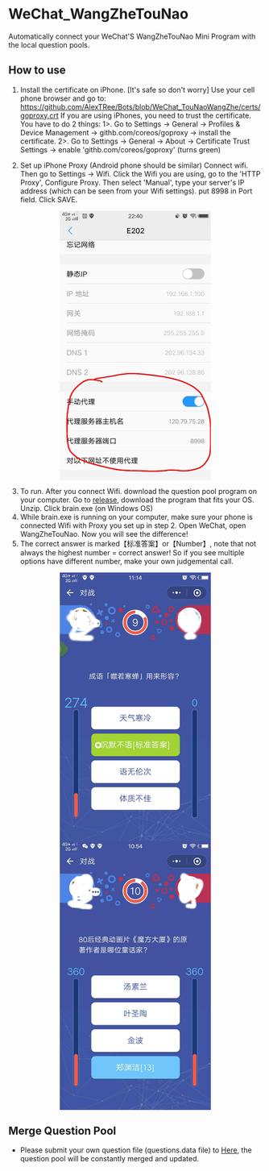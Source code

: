 # WeChat_WangZheTouNao
Automatically connect your WeChat'S WangZheTouNao Mini Program with the local question pools.


## How to use
	
1. Install the certificate on iPhone. [It's safe so don't worry]
   Use your cell phone browser and go to: https://github.com/AlexTRee/Bots/blob/WeChat_TouNaoWangZhe/certs/goproxy.crt
   If you are using iPhones, you need to trust the certificate. You have to do 2 things:
   	1>. Go to Settings -> General -> Profiles & Device Management -> githb.com/coreos/goproxy -> install the certificate.
	2>. Go to Settings -> General -> About -> Certificate Trust Settings -> enable 'githb.com/coreos/goproxy' (turns green)

2. Set up iPhone Proxy (Android phone should be similar)
   Connect wifi. Then go to Settings -> Wifi. Click the Wifi you are using, go to the 'HTTP Proxy', Configure Proxy.
   Then select 'Manual', type your server's IP address (which can be seen from your Wifi settings). put 8998 in Port field. Click SAVE.
<div align="center">    
 <img src="./docs/3.jpeg" width = "300" alt="" align=center />
</div> 

3. To run.
   After you connect Wifi. download the question pool program on your computer.
   Go to [release](https://github.com/sundy-li/wechat_brain/releases), download the program that fits your OS. Unzip.
   Click brain.exe (on Windows OS)
4. While brain.exe is running on your computer, make sure your phone is connected Wifi with Proxy you set up in step 2.
   Open WeChat, open WangZheTouNao. Now you will see the difference!
5. The correct answer is marked【标准答案】or【Number】, note that not always the highest number = correct answer! So if you see multiple options have different number, make your own judgemental call.  
<div align="center">
 <img src="./docs/2.jpg" width = "300" alt="" align=center />
 <img src="./docs/1.jpg" width = "300" alt="" align=center />
</div>


## Merge Question Pool
- Please submit your own question file (questions.data file) to [Here](https://github.com/sundy-li/wechat_brain/issues/17), the question pool will be constantly merged and updated. 

